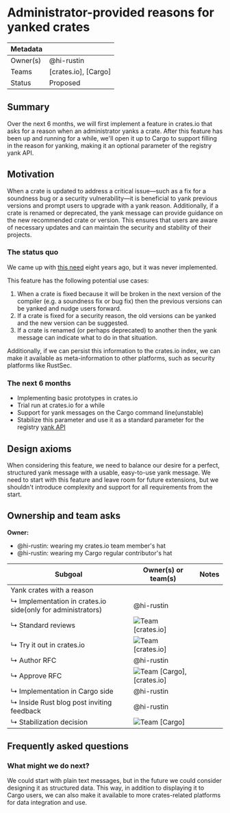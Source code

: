 # Administrator-provided reasons for yanked crates

| Metadata |                      |
| -------- | -------------------- |
| Owner(s) | @hi-rustin          |
| Teams    | [crates.io], [Cargo] |
| Status   | Proposed             |

## Summary

Over the next 6 months, we will first implement a feature in crates.io that asks for a reason when an administrator yanks a crate. After this feature has been up and running for a while, we'll open it up to Cargo to support filling in the reason for yanking, making it an optional parameter of the registry yank API.

## Motivation

When a crate is updated to address a critical issue—such as a fix for a soundness bug or a security vulnerability—it is beneficial to yank previous versions and prompt users to upgrade with a yank reason. Additionally, if a crate is renamed or deprecated, the yank message can provide guidance on the new recommended crate or version. This ensures that users are aware of necessary updates and can maintain the security and stability of their projects.

### The status quo

We came up with [this need](https://github.com/rust-lang/cargo/issues/2608) eight years ago, but it was never implemented.

This feature has the following potential use cases:

1. When a crate is fixed because it will be broken in the next version of the compiler (e.g. a soundness fix or bug fix) then the previous versions can be yanked and nudge users forward.
2. If a crate is fixed for a security reason, the old versions can be yanked and the new version can be suggested.
3. If a crate is renamed (or perhaps deprecated) to another then the yank message can indicate what to do in that situation.

Additionally, if we can persist this information to the crates.io index, we can make it available as meta-information to other platforms, such as security platforms like RustSec.


### The next 6 months

* Implementing basic prototypes in crates.io
* Trial run at crates.io for a while
* Support for yank messages on the Cargo command line(unstable)
* Stabilize this parameter and use it as a standard parameter for the registry [yank API]

[yank API]: https://doc.rust-lang.org/cargo/reference/registry-web-api.html#yank

## Design axioms

When considering this feature, we need to balance our desire for a perfect, structured yank message with a usable, easy-to-use yank message. We need to start with this feature and leave room for future extensions, but we shouldn't introduce complexity and support for all requirements from the start.

## Ownership and team asks

**Owner:**

* @hi-rustin: wearing my crates.io team member's hat
* @hi-rustin: wearing my Cargo regular contributor's hat

| Subgoal                                                     | Owner(s) or team(s)            | Notes |
| ----------------------------------------------------------- | ------------------------------ | ----- |
| Yank crates with a reason                                   |                                |       |
| ↳ Implementation in crates.io side(only for administrators) | @hi-rustin                    |       |
| ↳ Standard reviews                                          | ![Team][] [crates.io]          |       |
| ↳ Try it out in crates.io                                   | ![Team][] [crates.io]          |       |
| ↳ Author RFC                                                | @hi-rustin                    |       |
| ↳ Approve RFC                                               | ![Team][] [Cargo], [crates.io] |       |
| ↳ Implementation in Cargo side                              | @hi-rustin                    |       |
| ↳ Inside Rust blog post inviting feedback                   | @hi-rustin                    |       |
| ↳ Stabilization decision                                    | ![Team][] [Cargo]              |       |

[TBD]: https://img.shields.io/badge/TBD-red
[Team]: https://img.shields.io/badge/Team%20ask-red

## Frequently asked questions

### What might we do next?

We could start with plain text messages, but in the future we could consider designing it as structured data. This way, in addition to displaying it to Cargo users, we can also make it available to more crates-related platforms for data integration and use.
